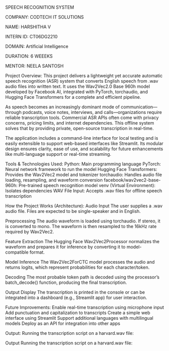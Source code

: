SPEECH RECOGNITION SYSTEM

COMPANY: CODTECH IT SOLUTIONS

NAME: HARSHITHA V

INTERN ID: CT06DG2210

DOMAIN: Artificial Intelligence

DURATION: 6 WEEEKS

MENTOR: NEELA SANTOSH

Project Overview:
This project delivers a lightweight yet accurate automatic speech recognition (ASR) system that converts English speech from .wav audio files into written text. It uses the Wav2Vec2.0 Base 960h model developed by Facebook AI, integrated with PyTorch, torchaudio, and Hugging Face Transformers for a complete and efficient pipeline.

As speech becomes an increasingly dominant mode of communication—through podcasts, voice notes, interviews, and calls—organizations require reliable transcription tools. Commercial ASR APIs often come with privacy concerns, pricing limits, and internet dependencies. This offline system solves that by providing private, open-source transcription in real-time.

The application includes a command-line interface for local testing and is easily extensible to support web-based interfaces like Streamlit. Its modular design ensures clarity, ease of use, and scalability for future enhancements like multi-language support or real-time streaming.

Tools & Technologies Used:
Python: Main programming language PyTorch: Neural network framework to run the model Hugging Face Transformers: Provides the Wav2Vec2 model and tokenizer torchaudio: Handles audio file loading, resampling, and waveform conversion facebook/wav2vec2-base-960h: Pre-trained speech recognition model venv (Virtual Environment): Isolates dependencies WAV File Input: Accepts .wav files for offline speech transcription

How the Project Works (Architecture):
Audio Input The user supplies a .wav audio file. Files are expected to be single-speaker and in English.

Preprocessing The audio waveform is loaded using torchaudio. If stereo, it is converted to mono. The waveform is then resampled to the 16kHz rate required by Wav2Vec2.

Feature Extraction The Hugging Face Wav2Vec2Processor normalizes the waveform and prepares it for inference by converting it to model-compatible format.

Model Inference The Wav2Vec2ForCTC model processes the audio and returns logits, which represent probabilities for each character/token.

Decoding The most probable token path is decoded using the processor’s batch_decode() function, producing the final transcription.

Output Display The transcription is printed in the console or can be integrated into a dashboard (e.g., Streamlit app) for user interaction.

Future Improvements:
Enable real-time transcription using microphone input Add punctuation and capitalization to transcripts Create a simple web interface using Streamlit Support additional languages with multilingual models Deploy as an API for integration into other apps

Output:
Running the transcription script on a harvard.wav file:



Output
Running the transcription script on a harvard.wav file:
